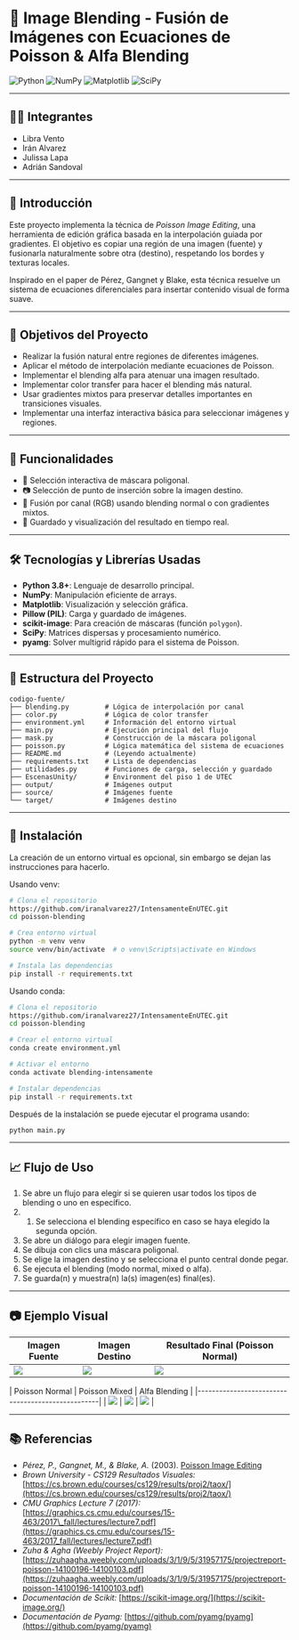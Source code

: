 # 🧪 Image Blending - Fusión de Imágenes con Ecuaciones de Poisson & Alfa Blending

![Python](https://img.shields.io/badge/Python-3776AB?style=for-the-badge\&logo=python\&logoColor=white) ![NumPy](https://img.shields.io/badge/Numpy-013243?style=for-the-badge\&logo=numpy\&logoColor=white) ![Matplotlib](https://img.shields.io/badge/Matplotlib-11557c?style=for-the-badge\&logo=matplotlib\&logoColor=white) ![SciPy](https://img.shields.io/badge/SciPy-8CAAE6?style=for-the-badge\&logo=scipy\&logoColor=white)

---

## 👩‍💻 Integrantes

* Libra Vento
* Irán Alvarez
* Julissa Lapa
* Adrián Sandoval

---

## 📌 Introducción

Este proyecto implementa la técnica de *Poisson Image Editing*, una herramienta de edición gráfica basada en la interpolación guiada por gradientes. El objetivo es copiar una región de una imagen (fuente) y fusionarla naturalmente sobre otra (destino), respetando los bordes y texturas locales.

Inspirado en el paper de Pérez, Gangnet y Blake, esta técnica resuelve un sistema de ecuaciones diferenciales para insertar contenido visual de forma suave.

---

## 🎯 Objetivos del Proyecto

* Realizar la fusión natural entre regiones de diferentes imágenes.
* Aplicar el método de interpolación mediante ecuaciones de Poisson.
* Implementar el blending alfa para atenuar una imagen resultado.
* Implementar color transfer para hacer el blending más natural.
* Usar gradientes mixtos para preservar detalles importantes en transiciones visuales.
* Implementar una interfaz interactiva básica para seleccionar imágenes y regiones.

---

## 🚀 Funcionalidades

* 📌 Selección interactiva de máscara poligonal.
* 📷 Selección de punto de inserción sobre la imagen destino.
* 🎨 Fusión por canal (RGB) usando blending normal o con gradientes mixtos.
* 💾 Guardado y visualización del resultado en tiempo real.

---

## 🛠️ Tecnologías y Librerías Usadas

* **Python 3.8+**: Lenguaje de desarrollo principal.
* **NumPy**: Manipulación eficiente de arrays.
* **Matplotlib**: Visualización y selección gráfica.
* **Pillow (PIL)**: Carga y guardado de imágenes.
* **scikit-image**: Para creación de máscaras (función `polygon`).
* **SciPy**: Matrices dispersas y procesamiento numérico.
* **pyamg**: Solver multigrid rápido para el sistema de Poisson.

---

## 📂 Estructura del Proyecto

```
codigo-fuente/
├── blending.py         # Lógica de interpolación por canal
├── color.py            # Lógica de color transfer
├── environment.yml     # Información del entorno virtual
├── main.py             # Ejecución principal del flujo
├── mask.py             # Construcción de la máscara poligonal
├── poisson.py          # Lógica matemática del sistema de ecuaciones
├── README.md           # (Leyendo actualmente)
├── requirements.txt    # Lista de dependencias
├── utilidades.py       # Funciones de carga, selección y guardado
├── EscenasUnity/       # Environment del piso 1 de UTEC
├── output/             # Imágenes output
├── source/             # Imágenes fuente
└── target/             # Imágenes destino
```

---

## 🔧 Instalación

La creación de un entorno virtual es opcional, sin embargo se dejan las instrucciones para hacerlo.

Usando venv:

```bash
# Clona el repositorio
https://github.com/iranalvarez27/IntensamenteEnUTEC.git
cd poisson-blending

# Crea entorno virtual
python -m venv venv
source venv/bin/activate  # o venv\Scripts\activate en Windows

# Instala las dependencias
pip install -r requirements.txt
```

Usando conda:
```bash
# Clona el repositorio
https://github.com/iranalvarez27/IntensamenteEnUTEC.git
cd poisson-blending

# Crear el entorno virtual
conda create environment.yml

# Activar el entorno
conda activate blending-intensamente

# Instalar dependencias
pip install -r requirements.txt

```

Después de la instalación se puede ejecutar el programa usando:

```bash
python main.py
```

---

## 📈 Flujo de Uso

1. Se abre un flujo para elegir si se quieren usar todos los tipos de blending o uno en específico.
1. 1. Se selecciona el blending específico en caso se haya elegido la segunda opción.
2. Se abre un diálogo para elegir imagen fuente.
3. Se dibuja con clics una máscara poligonal.
4. Se elige la imagen destino y se selecciona el punto central donde pegar.
5. Se ejecuta el blending (modo normal, mixed o alfa).
6. Se guarda(n) y muestra(n) la(s) imagen(es) final(es).

---

## 📷 Ejemplo Visual

| Imagen Fuente                     | Imagen Destino                    | Resultado Final  (Poisson Normal)              |
| --------------------------------- | --------------------------------- | ---------------------------------------------- |
| ![](source/sadness/src_sadness.jpg) | ![](target/trg_ejemplo.jpg) | ![](output/ejemplo/resultado_poisson_normal.png) |


| Poisson Normal | Poisson Mixed | Alfa Blending |
|--------------------------------------------------|
| ![](output/ejemplo/resultado_poisson_normal.png) | ![](output/ejemplo/resultado_poisson_mixed.png) | ![](output/ejemplo//resultado_poisson_alpha.png) |

---

## 📚 Referencias

* *Pérez, P., Gangnet, M., & Blake, A.* (2003). [Poisson Image Editing](https://dl.acm.org/doi/10.1145/1201775.882269)
* *Brown University - CS129 Resultados Visuales:* [https://cs.brown.edu/courses/cs129/results/proj2/taox/](https://cs.brown.edu/courses/cs129/results/proj2/taox/)
* *CMU Graphics Lecture 7 (2017):* [https://graphics.cs.cmu.edu/courses/15-463/2017\_fall/lectures/lecture7.pdf](https://graphics.cs.cmu.edu/courses/15-463/2017_fall/lectures/lecture7.pdf)
* *Zuha & Agha (Weebly Project Report):* [https://zuhaagha.weebly.com/uploads/3/1/9/5/31957175/projectreport-poisson-14100196-14100103.pdf](https://zuhaagha.weebly.com/uploads/3/1/9/5/31957175/projectreport-poisson-14100196-14100103.pdf)
* *Documentación de Scikit:* [https://scikit-image.org/](https://scikit-image.org/)
* *Documentación de Pyamg:* [https://github.com/pyamg/pyamg](https://github.com/pyamg/pyamg)
